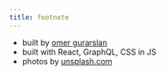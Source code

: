 ```yaml
---
title: footnote
---
```


* built by [omer gurarslan](https://www.omerg.info)
* built with React, GraphQL, CSS in JS
* photos by [unsplash.com](https://unsplash.com)
